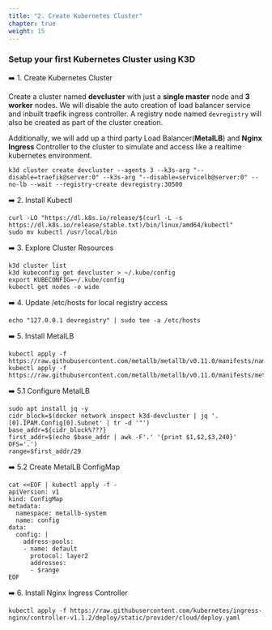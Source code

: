 ```yaml
---
title: "2. Create Kubernetes Cluster"
chapter: true
weight: 15
---
```


### Setup your first Kubernetes Cluster using K3D

:arrow_right: 1. Create Kubernetes Cluster

Create a cluster named **devcluster** with just a **single master** node and **3 worker** nodes. We will disable the auto creation of load balancer service and inbuilt traefik ingress controller. A registry node named `devregistry` will also be created as part of the cluster creation. 

Additionally, we will add up a third party Load Balancer(**MetalLB**) and **Nginx Ingress** Controller to the cluster to simulate and access like a realtime kubernetes environment.

```
k3d cluster create devcluster --agents 3 --k3s-arg "--disable=traefik@server:0" --k3s-arg "--disable=servicelb@server:0" --no-lb --wait --registry-create devregistry:30500
```

:arrow_right: 2. Install Kubectl
```
curl -LO "https://dl.k8s.io/release/$(curl -L -s https://dl.k8s.io/release/stable.txt)/bin/linux/amd64/kubectl" 
sudo mv kubectl /usr/local/bin
```

:arrow_right: 3. Explore Cluster Resources
```
k3d cluster list
k3d kubeconfig get devcluster > ~/.kube/config
export KUBECONFIG=~/.kube/config
kubectl get nodes -o wide

```

:arrow_right: 4. Update /etc/hosts for local registry access
```
echo "127.0.0.1 devregistry" | sudo tee -a /etc/hosts
```

:arrow_right: 5. Install MetalLB
```
kubectl apply -f https://raw.githubusercontent.com/metallb/metallb/v0.11.0/manifests/namespace.yaml
kubectl apply -f https://raw.githubusercontent.com/metallb/metallb/v0.11.0/manifests/metallb.yaml
```

:arrow_right: 5.1 Configure MetalLB
```
sudo apt install jq -y
cidr_block=$(docker network inspect k3d-devcluster | jq '.[0].IPAM.Config[0].Subnet' | tr -d '"')
base_addr=${cidr_block%???}
first_addr=$(echo $base_addr | awk -F'.' '{print $1,$2,$3,240}' OFS='.')
range=$first_addr/29
```

:arrow_right: 5.2 Create MetalLB ConfigMap
```
cat <<EOF | kubectl apply -f -
apiVersion: v1
kind: ConfigMap
metadata:
  namespace: metallb-system
  name: config
data:
  config: |
    address-pools:
    - name: default
      protocol: layer2
      addresses:
      - $range
EOF
```

:arrow_right: 6. Install Nginx Ingress Controller
```
kubectl apply -f https://raw.githubusercontent.com/kubernetes/ingress-nginx/controller-v1.1.2/deploy/static/provider/cloud/deploy.yaml
```